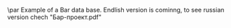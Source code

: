 \par Example of a Bar data base.
Endlish version is cominng, to see russian version chech "Бар-проект.pdf"